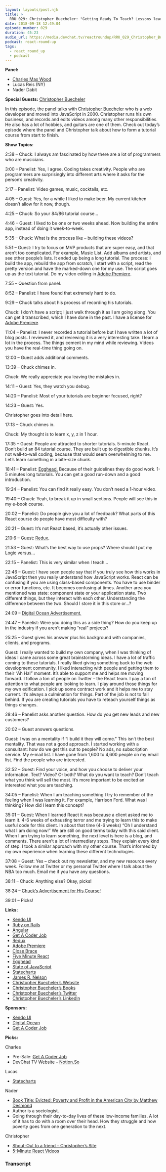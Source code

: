 ```yaml
---
layout: layouts/post.njk
title: >
  RRU 029: Christopher Buecheler: "Getting Ready To Teach? Lessons learned from building an 84-tutorial software course"
date: 2018-09-18 12:49:04
episode_number: 029
duration: 45:23
audio_url: https://media.devchat.tv/reactroundup/RRU_029_Christopher_Buecheler_Getting_Ready_To_Teach_Lessons_learned_from_building_an_84-tutorial_software_course.mp3
podcast: react-round-up
tags:
  - react_round_up
  - podcast
---
```


**Panel:**

- [Charles Max Wood](https://twitter.com/cmaxw?ref_src=twsrc%255Egoogle%257Ctwcamp%255Eserp%257Ctwgr%255Eauthor)
- Lucas Reis (NY)
- Nader Dabit

**Special Guests:** [Christopher Buecheler](http://cwbuecheler.com)

In this episode, the panel talks with [Christopher Buecheler](http://cwbuecheler.com) who is a web developer and moved into JavaScript in 2000. Christopher runs his own business, and records and edits videos among many other responsibilities. He also has a lot of hobbies, and guitars are one of them. Check out today’s episode where the panel and Christopher talk about how to form a tutorial course from start to finish.

**Show Topics:**

2:38 – Chuck: I always am fascinated by how there are a lot of programmers who are musicians.

3:00 – Panelist: Yes, I agree. Coding takes creativity. People who are programmers are surprisingly into different arts where it asks for the person’s creativity.

3:17 – Panelist: Video games, music, cocktails, etc.

4:05 – Guest: Yes, for a while I liked to make beer. My current kitchen doesn’t allow for it now, though.

4:25 – Chuck: So your 84/86 tutorial course...

4:46 – Guest: I liked to be one or two weeks ahead. Now building the entire app, instead of doing it week-to-week.

5:35 – Chuck: What is the process like – building these videos?

5:51 – Guest: I try to focus on MVP products that are super easy, and that aren’t too complicated. For example, Music List. Add albums and artists, and see other people’s lists. It ended up being a long tutorial. The process: I build the app, rebuild the app from scratch, I start with a script, read the pretty version and have the marked-down one for my use. The script goes up as the text tutorial. Do my video editing in [Adobe Premiere](https://www.adobe.com/products/premiere.html?gclid=EAIaIQobChMI_Onk6_vH3QIVBgppCh1aAwEVEAAYASAAEgIu8vD_BwE&sdid=KKQOM&mv=search&s_kwcid=AL!3085!3!247425965201!e!!g!!adobe%2520premier&ef_id=W6K5tAAAAKzsP-f1:20180919210348:s).

7:55 – Question from panel.

8:52 – Panelist: I have found that extremely hard to do.

9:29 – Chuck talks about his process of recording his tutorials.

Chuck: I don’t have a script; I just walk through it as I am going along. You can get it transcribed, which I have done in the past. I have a license for [Adobe Premiere](https://www.adobe.com/products/premiere.html?gclid=EAIaIQobChMI_Onk6_vH3QIVBgppCh1aAwEVEAAYASAAEgIu8vD_BwE&sdid=KKQOM&mv=search&s_kwcid=AL!3085!3!247425965201!e!!g!!adobe%2520premier&ef_id=W6K5tAAAAKzsP-f1:20180919210348:s).

11:04 – Panelist: I never recorded a tutorial before but I have written a lot of blog posts. I reviewed it, and reviewing it is a very interesting take. I learn a lot in the process. The things cement in my mind while reviewing. Videos you have the real-time thing going on.

12:00 – Guest adds additional comments.

13:39 – Chuck chimes in.

Chuck: We really appreciate you leaving the mistakes in.

14:11 – Guest: Yes, they watch you debug.

14:20 – Panelist: Most of your tutorials are beginner focused, right?

14:23 – Guest: Yes.

Christopher goes into detail here.

17:13 – Chuck chimes in.

Chuck: My thought is to learn x, y, z in 1 hour.

17:35 – Guest: People are attracted to shorter tutorials. 5-minute React. Don’t build an 84 tutorial course. They are built up to digestible chunks. It’s not wall-to-wall coding, because that would seem overwhelming to me. Let’s learn something in a bite-size chunk.

18:41 – Panelist: [Egghead.](https://egghead.io) Because of their guidelines they do good work. 1-5 minutes long tutorials. You can get a good run-down and a good introduction.

19:24 – Panelist: You can find it really easy. You don’t need a 1-hour video.

19:40 – Chuck: Yeah, to break it up in small sections. People will see this in my e-book course.

20:02 – Panelist: Do people give you a lot of feedback? What parts of this React course do people have most difficulty with?

20:21 – Guest: It’s not React based, it’s actually other issues.

210:6 – Guest: [Redux](https://redux.js.org).

21:53 – Guest: What’s the best way to use props? Where should I put my Logic versus...

22:15 – Panelist: This is very similar when I teach...

22:46 – Guest: I have seen people say that if you truly see how this works in JavaScript then you really understand how JavaScript works. React can be confusing if you are using class-based components. You have to use binder or error functions, etc. It becomes confusing at times. Another area you mentioned was state: component state or your application state. Two different things, but they interact with each other. Understanding the difference between the two. Should I store it in this store or...?

24:09 – [Digital Ocean Advertisement.](https://www.digitalocean.com)

24:47 – Panelist: Were you doing this as a side thing? How do you keep up in the industry if you aren’t making “real” projects?

25:25 – Guest gives his answer plus his background with companies, clients, and programs.

Guest: I really wanted to build my own company, when I was thinking of ideas I came across some great brainstorming ideas. I have a lot of traffic coming to these tutorials. I really liked giving something back to the web development community. I liked interacting with people and getting them to their “Ah Ha!” moment. It’s able to support me and helps me moving forward. I follow a ton of people on Twitter – the React team. I pay a ton of attention to what people are looking to learn. I play around those things for my own edification. I pick up some contract work and it helps me to stay current. It’s always a culmination for things. Part of the job is not to fall behind. If you are creating tutorials you have to reteach yourself things as things changes.

28:46 – Panelist asks another question. How do you get new leads and new customers?

20:02 – Guest answers questions.

Guest: I was on a mentality if “I build it they will come.” This isn’t the best mentality. That was not a good approach. I started working with a consultant: how do we get this out to people? No ads, no subscription service. My e-mail list. I have gone from 1,600 to 4,600 people on my email list. Find the people who are interested.

32:52 – Guest: Find your voice, and how you choose to deliver your information. Text? Video? Or both? What do you want to teach? Don’t teach what you think will sell the most. It’s more important to be excited an interested what you are teaching.

34:05 – Panelist: When I am teaching something I try to remember of the feeling when I was learning it. For example, Harrison Ford. What was I thinking? How did I learn this concept?

35:01 – Guest: When I learned React it was because a client asked me to learn it. 4-6 weeks of exhausting terror and me trying to learn this to make useful code for this client. In about that time (4-6 weeks) “Oh I understand what I am doing now!” We are still on good terms today with this said client. When I am trying to learn something, the next level is here is a blog, and comments. There aren’t a lot of intermediary steps. They explain every kind of step. I took a similar approach with my other course. That’s informed by my own experience when learning these different technologies.

37:08 – Guest: Yes – check out my newsletter, and my new resource every week. Follow me at Twitter or my personal Twitter where I talk about the NBA too much. Email me if you have any questions.

38:11 – Chuck: Anything else? Okay, picks!

38:24 – [Chuck’s Advertisement for His Course!](https://devchat.tv/get-a-coder-job/)

39:01 – Picks!

**Links:**

- [Kendo UI](https://www.telerik.com/kendo-ui?utm_medium=social-paid&utm_source=devchattv&utm_campaign=kendo-ui-awareness-jsjabber)
- [Ruby on Rails](https://rubyonrails.org)
- [Angular](https://angular.io/guide/quickstart)
- [Get A Coder Job](https://devchat.tv/get-a-coder-job/)
- [Redux](https://redux.js.org)
- [Adobe Premiere](https://www.adobe.com/products/premiere.html?gclid=EAIaIQobChMI_Onk6_vH3QIVBgppCh1aAwEVEAAYASAAEgIu8vD_BwE&sdid=KKQOM&mv=search&s_kwcid=AL!3085!3!247425965201!e!!g!!adobe%2520premier&ef_id=W6K5tAAAAKzsP-f1:20180919210348:s)
- [Close Brace](https://closebrace.com)
- [Five Minute React](https://closebrace.com/categories/five-minute-react)
- [Egghead](https://egghead.io)
- [State of JavaScript](https://stateofjs.com)
- [Statecharts](https://statecharts.github.io)
- [James R. Nelson](http://jamesknelson.com)
- [Christopher Buecheler’s Website](http://cwbuecheler.com)
- [Christopher Buecheler’s Books](https://www.amazon.com/Christopher-Buecheler/e/B004KA4MLE)
- [Christopher Buecheler’s Twitter](https://twitter.com/cwbuecheler?lang=en)
- [Christopher Buecheler’s LinkedIn](https://www.linkedin.com/in/cwbuecheler)

**Sponsors:**

- [Kendo UI](https://www.telerik.com/kendo-ui?utm_medium=social-paid&utm_source=devchattv&utm_campaign=kendo-ui-awareness-jsjabber)
- [Digital Ocean](https://www.digitalocean.com/)
- [Get A Coder Job](https://devchat.tv/get-a-coder-job/)

**Picks:**

Charles

- Pre-Sale: [Get A Coder Job](https://devchat.tv/get-a-coder-job/)
- DevChat TV Website – [Notion.So](https://www.notion.so)

Lucas

- [Statecharts](https://statecharts.github.io)

Nader

- [Book Title: Evicted: Poverty and Profit in the American City by Matthew Desmond](https://www.amazon.com/Evicted-Poverty-Profit-American-City/dp/0553447459)
- Author is a sociologist.
- Going through their day-to-day lives of these low-income families. A lot of it has to do with a room over their head. How they struggle and how poverty goes from one generation to the next.

Christopher

- [Shout-Out to a friend – Christopher’s Site](https://gomakethings.com)
- [5-Minute React Videos](https://closebrace.com/categories/five-minute-react)

### Transcript

